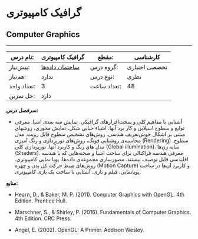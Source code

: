 # گرافیک کامپیوتری
## Computer Graphics
_______________________________________________________________________________
| نام درس:    | گرافیک کامپیوتری                                                   | مقطع:       | کارشناسی      |
| ----------- | ------------------------------------------------------------------ | ----------- | ------------- |
| پیش‌نیاز:   | [ساختمان داده‌ها](../docs/curriculum/mandatory/Data-Structures.md) | گروه درس:   | تخصصی اختیاری |
| هم‌نیاز:    | ندارد                                                              | نوع درس:    | نظری          |
| تعداد واحد: | 3                                                                  | تعداد ساعت: | 48            |
| حل تمرین:   |  دارد                                                              |             |               |

**سرفصل درس:**


- آشنایی با مفاهیم کلی و سخت‌افزار‌های گرافیکی. نمایش سه بعدی اشیا. معرفی توابع و سطوح اسپلاین و کار برد آنها. اشیاء حبابی شکل، نمایش محوری، روشهای مبتنی بر اشکال خوش‌تعریف هندسی. روش‌های تشخیص سطوح قابل رویت. مدل محاسبه‌ی روشنایی فونگ، روش‌های نورپردازی و رنگ آمیزی (Rendering) سطوح. مدل های رنگ و کاربرد آنها. نورپردازی کلی (Global illumination). سایه زن‌ها (Shaders). معرفی هندسه فراکتالی برای ساخت اشیا و صحنه‌هایی که با هندسه اقلیدسی قابل توصیف نیستند. مصورسازی مجموعه‌ی داده‌ها. پویا نمایی کامپیوتری. روش‌های ضبط حرکت کل بدن و چهره (Motion Capture) و کاربرد آن‌ها در ساخت پویانمایی، فیلم و بازی. آشنایی با ساخت یک بازی کامپیوتری.


**منابع:**


- Hearn, D., & Baker, M. P. (2011). Computer Graphics with OpenGL. 4th Edition. Prentice Hull.

- Marschner, S., & Shirley, P. (2016). Fundamentals of Computer Graphics. 4th Edition. CRC Press.

- Angel, E. (2002). OpenGL: A Primer. Addison Wesley.

